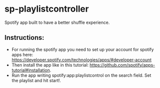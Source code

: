 sp-playlistcontroller
=====================

Spotify app built to have a better shuffle experience.

Instructions:
-------------

* For running the spotify app you need to set up your account for spotify apps here: https://developer.spotify.com/technologies/apps/#developer-account
* Then install the app like in this tutorial: https://github.com/spotify/apps-tutorial#installation.
* Run the app writing spotify:app:playlistcontrol on the search field. Set the playlist and hit start!.